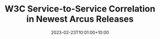 ---
title: "W3C Service-to-Service Correlation in Newest Arcus Releases"
date: 2023-02-23T10:01:00+10:00
description: One of the biggest changes in the recent Arcus releases is W3C correlation support on all of our components. Read on to see how this could help improve your application.
articleUrl: https://www.codit.eu/blog/w3c-service-to-service-correlation-in-newest-arcus-releases/
---